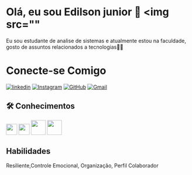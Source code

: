 # Olá, eu sou Edilson junior 🚀         <img src=""

Eu sou estudante de analise de sistemas e atualmente estou na faculdade, gosto de assuntos relacionados a tecnologias👨‍💻

# Conecte-se Comigo
[![linkedin](https://img.shields.io/badge/linkedin-000000?style=for-the-badge&logo=linkedin&logoColor=blue)](https://www.linkedin.com/in/edilson-de-souza-319702233/) [![Instagram](https://img.shields.io/badge/instagram-FF00FF?style=for-the-badge&logo=instagram&logoColor=white)](https://www.instagram.com/edilsonjr7/?next=%2F) [![GitHub](https://img.shields.io/badge/github-FF0000?style=for-the-badge&logo=github&logoColor=white)](https://github.com/edilsonjr7) [![Gmail](https://img.shields.io/badge/gmail-FFF00?style=for-the-badge&logo=gmail&logoColor=white)](https://edilsondesouzalimajunior10@gmail.com)


## 🛠 Conhecimentos
<img src="https://cdn.jsdelivr.net/gh/devicons/devicon@latest/icons/html5/html5-original.svg" height=30 />  <img src="https://cdn.jsdelivr.net/gh/devicons/devicon@latest/icons/css3/css3-original.svg"  height=30 />  <img src="https://cdn.jsdelivr.net/gh/devicons/devicon@latest/icons/php/php-original.svg"  height=40/>  <img src="https://cdn.jsdelivr.net/gh/devicons/devicon@latest/icons/mysql/mysql-original-wordmark.svg"  height=40/>
                 
  
## Habilidades

 Resiliente,Controle Emocional, Organização, Perfil Colaborador


